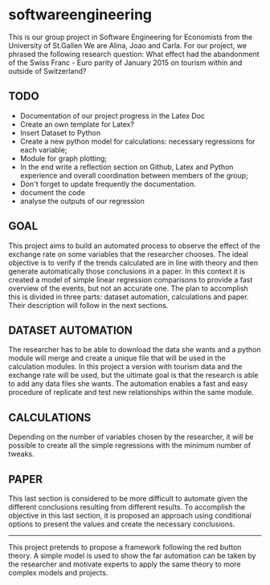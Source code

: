 # softwareengineering
This is our group project in Software Engineering for Economists from the University of St.Gallen
We are Alina, Joao and Carla.
For our project, we phrased the following research question: What effect had the abandonment of the Swiss Franc - Euro parity of January 2015 on tourism within and outside of Switzerland? 

TODO
--------
- Documentation of our project progress in the Latex Doc 
- Create an own template for Latex? 
- Insert Dataset to Python 
- Create a new python model for calculations: necessary regressions for each variable;
- Module for graph plotting;
- In the end write a reflection section on Github, Latex and Python experience and overall coordination between members of the group;
- Don't forget to update frequently the documentation. 
- document the code 
- analyse the outputs of our regression 



GOAL
--------
This project aims to build an automated process to observe the effect of the exchange rate on some variables that the researcher chooses. The ideal objective is to verify if the trends calculated are in line with theory and then generate automatically those conclusions in a paper.
In this context it is created a model of simple linear regression comparisons to provide a fast overview of the events, but not an accurate one. 
The plan to accomplish this is divided in three parts: dataset automation, calculations and paper. Their description will follow in the next sections. 




DATASET AUTOMATION
--------
The researcher has to be able to download the data she wants and a python module will merge and create a unique file that will be used in the calculation modules. 
In this project a version with tourism data and the exchange rate will be used, but the ultimate goal is that the research is able to add any data files she wants. The automation enables a fast and easy procedure of replicate and test new relationships within the same module. 




CALCULATIONS
--------
Depending on the number of variables chosen by the researcher, it will be possible to create all the simple regressions with the minimum number of tweaks.




PAPER
--------
This last section is considered to be more difficult to automate given the different conclusions resulting from different results. To accomplish the objective in this last section, it is proposed an approach using conditional options to present the values and create the necessary conclusions. 

--------


This project pretends to propose a framework following the red button theory. A simple model is used to show the far automation can be taken by the researcher and motivate experts to apply the same theory to more complex models and projects. 
